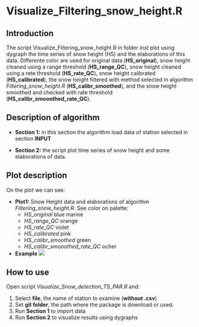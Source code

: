 Visualize\_Filtering\_snow\_height.R
================

Introduction
------------

The script Visualize\_Filtering\_snow\_height.R in folder *inst* plot using dygraph the time series of snow height (HS) and the elaborations of this data. Differente color are used for original data (**HS\_original**), snow height cleaned using a range threshold (**HS\_range\_QC**), snow height cleaned using a rete threshold (**HS\_rate\_QC**), snow height calibrated (**HS\_calibrated**), the snow height filtered with method selected in algorithm *Filtering\_snow\_height.R* (**HS\_calibr\_smoothed**), and the snow height smoothed and checked with rate threshold (**HS\_calibr\_smooothed\_rate\_QC**).

Description of algorithm
------------------------

-   **Section 1:** in this section the algorithm load data of station selected in section **INPUT**

-   **Section 2:** the script plot time series of snow height and some elaborations of data.

Plot description
----------------

On the plot we can see:

-   **Plot1:** Snow Height data and elaborations of algorithm *Filtering\_snow\_height.R*. See color on palette:
    -   *HS\_original* blue marine
    -   *HS\_range\_QC* orange
    -   *HS\_rate\_QC* violet
    -   *HS\_calibrated* pink
    -   *HS\_calibr\_smoothed* green
    -   *HS\_calibr\_smooothed\_rate\_QC* ocher
-   **Example** <!-- ![](https://github.com/EURAC-Ecohydro/SnowSeasonAnalysis/tree/master/figs/img_snow_filtering.PNG) --> ![](C:/Users/CBrida/Desktop/Git/Upload/SnowSeasonAnalysis/figs/img_snow_filtering.PNG)

How to use
----------

Open script *Visualize\_Snow\_detection\_TS\_PAR.R* and:

1.  Select **file**, the name of station to examine (**without .csv**)
2.  Set **git folder**, the path where the package is download or used.
3.  Run **Section 1** to import data
4.  Run **Section 2** to visualize results using dygraphs
